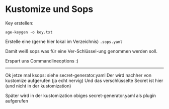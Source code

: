# Kustomize und Sops

Key erstellen:

~~~
age-keygen -o key.txt
~~~

Erstelle eine (gerne hier lokal im Verzeichnis) `.sops.yaml`

Damit weiß sops was für eine Ver-Schlüssel-ung genommen werden soll.

Erspart uns Commandlineoptions :)

-----

Ok jetze mal ksops: siehe secret-generator.yaml
Der wird nachher von kustomize aufgerufen (ja echt nervig)
Und das verschlüsselte Secret ist hier (und nicht in der kustomization)

Später wird in der kustomization obiges secret-generator.yaml als plugin aufgerufen

